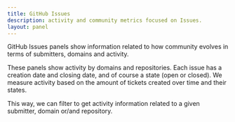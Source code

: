 ```yaml
---
title: GitHub Issues
description: activity and community metrics focused on Issues.
layout: panel
---
```


GitHub Issues panels show information related to how community evolves in terms
of submitters, domains and activity.

These panels show activity by domains and repositories. Each issue has a creation
date and closing date, and of course a state (open or closed). We measure
activity based on the amount of tickets created over time and their states.

This way, we can filter to get activity information related to a given submitter,
domain or/and repository.
